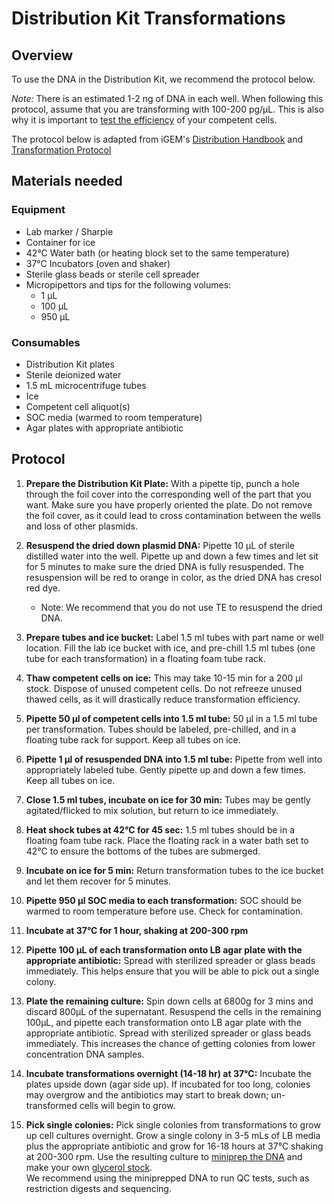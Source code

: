 # Distribution Kit Transformations

## Overview
To use the DNA in the Distribution Kit, we recommend the protocol below.

_Note:_ There is an estimated 1-2 ng of DNA in each well. When following this protocol, assume that you are transforming with 100-200 pg/µL. This is also why it is important to [test the efficiency](./protocol-competent-cell-efficiency.md) of your competent cells.

The protocol below is adapted from iGEM's [Distribution Handbook](https://technology.igem.org/distribution/handbook) and [Transformation Protocol](https://parts.igem.org/Help:Protocols/Transformation)

## Materials needed
### Equipment
- Lab marker / Sharpie
- Container for ice
- 42°C Water bath (or heating block set to the same temperature)
- 37°C Incubators (oven and shaker)
- Sterile glass beads or sterile cell spreader
- Micropipettors and tips for the following volumes: 
    - 1 µL
    - 100 µL
    - 950 µL

### Consumables
- Distribution Kit plates
- Sterile deionized water
- 1.5 mL microcentrifuge tubes
- Ice
- Competent cell aliquot(s)
- SOC media (warmed to room temperature)
- Agar plates with appropriate antibiotic

## Protocol
1. **Prepare the Distribution Kit Plate:** 
With a pipette tip, punch a hole through the foil cover into the corresponding well of the part that you want. 
Make sure you have properly oriented the plate. 
Do not remove the foil cover, as it could lead to cross contamination between the wells and loss of other plasmids.

2. **Resuspend the dried down plasmid DNA:** 
Pipette 10 µL of sterile distilled water into the well. 
Pipette up and down a few times and let sit for 5 minutes to make sure the dried DNA is fully resuspended. 
The resuspension will be red to orange in color, as the dried DNA has cresol red dye. 
    - Note: We recommend that you do not use TE to resuspend the dried DNA.

3. **Prepare tubes and ice bucket:** 
Label 1.5 ml tubes with part name or well location. 
Fill the lab ice bucket with ice, and pre-chill 1.5 ml tubes (one tube for each transformation) in a floating foam tube rack.

4. **Thaw competent cells on ice:** 
This may take 10-15 min for a 200 µl stock. Dispose of unused competent cells. 
Do not refreeze unused thawed cells, as it will drastically reduce transformation efficiency.

5. **Pipette 50 µl of competent cells into 1.5 ml tube:** 
50 µl in a 1.5 ml tube per transformation. 
Tubes should be labeled, pre-chilled, and in a floating tube rack for support. 
Keep all tubes on ice. 

6. **Pipette 1 µl of resuspended DNA into 1.5 ml tube:** 
Pipette from well into appropriately labeled tube. 
Gently pipette up and down a few times. Keep all tubes on ice.

7. **Close 1.5 ml tubes, incubate on ice for 30 min:** 
Tubes may be gently agitated/flicked to mix solution, but return to ice immediately.

8. **Heat shock tubes at 42°C for 45 sec:** 
1.5 ml tubes should be in a floating foam tube rack. 
Place the floating rack in a water bath set to 42°C to ensure the bottoms of the tubes are submerged.

9. **Incubate on ice for 5 min:** 
Return transformation tubes to the ice bucket and let them recover for 5 minutes.

10. **Pipette 950 µl SOC media to each transformation:** 
SOC should be warmed to room temperature before use. Check for contamination.

11. **Incubate at 37°C for 1 hour, shaking at 200-300 rpm**

12. **Pipette 100 µL of each transformation onto LB agar plate with the appropriate antibiotic:** 
Spread with sterilized spreader or glass beads immediately. 
This helps ensure that you will be able to pick out a single colony.

13. **Plate the remaining culture:** 
Spin down cells at 6800g for 3 mins and discard 800µL of the supernatant. 
Resuspend the cells in the remaining 100µL, and pipette each transformation onto LB agar plate with the appropriate antibiotic. 
Spread with sterilized spreader or glass beads immediately. 
This increases the chance of getting colonies from lower concentration DNA samples.

14. **Incubate transformations overnight (14-18 hr) at 37°C:** 
Incubate the plates upside down (agar side up). 
If incubated for too long, colonies may overgrow and the antibiotics may start to break down; un-transformed cells will begin to grow.

15. **Pick single colonies:** 
Pick single colonies from transformations to grow up cell cultures overnight. 
Grow a single colony in 3-5 mLs of LB media plus the appropriate antibiotic and grow for 16-18 hours at 37°C shaking at 200-300 rpm. 
Use the resulting culture to [miniprep the DNA](./tips-miniprep.md) and make your own [glycerol stock](./protocol-glycerol-stock.md).  
We recommend using the miniprepped DNA to run QC tests, such as restriction digests and sequencing.